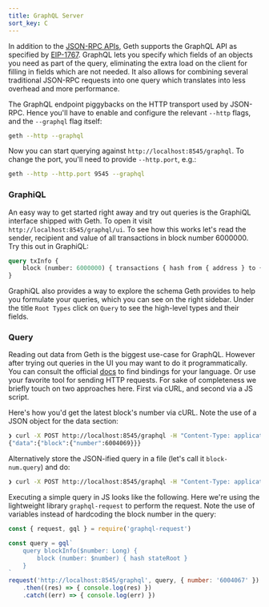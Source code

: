 ```yaml
---
title: GraphQL Server
sort_key: C
---
```


In addition to the [JSON-RPC APIs](../rpc/server), Geth supports the GraphQL API as specified by [EIP-1767](eip-1767). GraphQL lets you specify which fields of an objects you need as part of the query, eliminating the extra load on the client for filling in fields which are not needed. It also allows for combining several traditional JSON-RPC requests into one query which translates into less overhead and more performance.

The GraphQL endpoint piggybacks on the HTTP transport used by JSON-RPC. Hence you'll have to enable and configure the relevant `--http` flags, and the `--graphql` flag itself:

```bash
geth --http --graphql
```

Now you can start querying against `http://localhost:8545/graphql`. To change the port, you'll need to provide `--http.port`, e.g.:

```bash
geth --http --http.port 9545 --graphql
```

### GraphiQL

An easy way to get started right away and try out queries is the GraphiQL interface shipped with Geth. To open it visit `http://localhost:8545/graphql/ui`. To see how this works let's read the sender, recipient and value of all transactions in block number 6000000. Try this out in GraphiQL:

```graphql
query txInfo {
    block (number: 6000000) { transactions { hash from { address } to { address } value } }
}
```

GraphiQL also provides a way to explore the schema Geth provides to help you formulate your queries, which you can see on the right sidebar. Under the title `Root Types` click on `Query` to see the high-level types and their fields.

### Query

Reading out data from Geth is the biggest use-case for GraphQL. However after trying out queries in the UI you may want to do it programmatically. You can consult the official [docs](graphql-code) to find bindings for your language. Or use your favorite tool for sending HTTP requests. For sake of completeness we briefly touch on two approaches here. First via cURL, and second via a JS script.

Here's how you'd get the latest block's number via cURL. Note the use of a JSON object for the data section:

```bash
❯ curl -X POST http://localhost:8545/graphql -H "Content-Type: application/json" --data '{ "query": "query { block { number } }" }'
{"data":{"block":{"number":6004069}}}
```

Alternatively store the JSON-ified query in a file (let's call it `block-num.query`) and do:

```bash
❯ curl -X POST http://localhost:8545/graphql -H "Content-Type: application/json" --data '@block-num.query'
```

Executing a simple query in JS looks like the following. Here we're using the lightweight library `graphql-request` to perform the request. Note the use of variables instead of hardcoding the block number in the query:

```javascript
const { request, gql } = require('graphql-request')

const query = gql`
    query blockInfo($number: Long) {
        block (number: $number) { hash stateRoot }
    }
`
request('http://localhost:8545/graphql', query, { number: '6004067' })
    .then((res) => { console.log(res) })
    .catch((err) => { console.log(err) })
```

[eip-1767]: https://eips.ethereum.org/EIPS/eip-1767
[graphql-code]: https://graphql.org/code/
